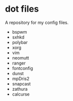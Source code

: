 # dot files
A repository for my config files.

- bspwm
- sxhkd
- polybar
- xorg
- vim
- neomutt
- ranger
- fontconfig
- dunst
- mpDris2
- snapcast
- zathura
- calcurse
